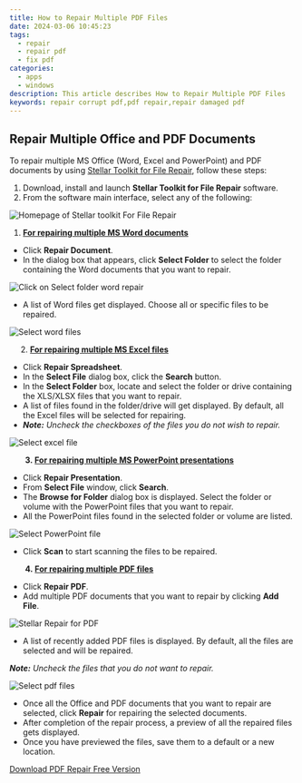 ```yaml
---
title: How to Repair Multiple PDF Files
date: 2024-03-06 10:45:23
tags: 
  - repair
  - repair pdf
  - fix pdf
categories: 
  - apps
  - windows
description: This article describes How to Repair Multiple PDF Files
keywords: repair corrupt pdf,pdf repair,repair damaged pdf
---
```



## Repair Multiple Office and PDF Documents 

To repair multiple MS Office (Word, Excel and PowerPoint) and PDF documents by using [Stellar Toolkit for File Repair](https://tools.techidaily.com/stellardata-recovery/file-repair-toolkit/), follow these steps:

1. Download, install and launch **Stellar Toolkit for File Repair** software.
2. From the software main interface, select any of the following:

![Homepage of Stellar toolkit For File Repair](https://www.stellarinfo.com/screenshots/file-toolkit/home-screen.png)

1. **<ins>For repairing multiple MS Word documents</ins>**

- Click **Repair Document**.
- In the dialog box that appears, click **Select Folder** to select the folder containing the Word documents that you want to repair.

![Click on Select folder word repair](https://stellarinfo.com/support/kb/images/click-on-select-folder-word-repair.png)

- A list of Word files get displayed. Choose all or specific files to be repaired.

![Select word files](https://stellarinfo.com/support/kb/images/Select-word-files.png)

     2. **<ins>For repairing multiple MS Excel files</ins>**

- Click **Repair Spreadsheet**.
- In the **Select File** dialog box, click the **Search** button.
- In the **Select Folder** box, locate and select the folder or drive containing the XLS/XLSX files that you want to repair.
- A list of files found in the folder/drive will get displayed. By default, all the Excel files will be selected for repairing.
- **_Note:_** _Uncheck the checkboxes of the files you do not wish to repair._

![Select excel file](https://www.stellarinfo.com/screenshots/excel-repair/excel-window/2.jpg)

       **3. <ins>For repairing multiple MS PowerPoint presentations</ins>**

- Click **Repair Presentation**.
- From **Select File** window, click **Search**.
- The **Browse for Folder** dialog box is displayed. Select the folder or volume with the PowerPoint files that you want to repair.
- All the PowerPoint files found in the selected folder or volume are listed.

![Select PowerPoint file](https://www.stellarinfo.com/public/image/catalog/screenshot/powerpoint-repair/2-Stellar-Repair-for-Power-Point-Corrupt-PPT-file-selected.jpg)

- Click **Scan** to start scanning the files to be repaired.

       **4. <ins>For repairing multiple PDF files</ins>**

- Click **Repair PDF**.
- Add multiple PDF documents that you want to repair by clicking **Add File**.

![Stellar Repair for PDF](https://www.stellarinfo.com/screenshots/pdf-repair/1-Stellar-Phoenix-Repair-for-PDF-main-screen.jpg)

- A list of recently added PDF files is displayed. By default, all the files are selected and will be repaired.

**_Note:_** _Uncheck the files that you do not want to repair._

![Select pdf files](https://www.stellarinfo.com/screenshots/pdf-repair/2-Stellar-Phoenix-Repair-for-PDF-add-file.jpg)

- Once all the Office and PDF documents that you want to repair are selected, click **Repair** for repairing the selected documents.
- After completion of the repair process, a preview of all the repaired files gets displayed.
- Once you have previewed the files, save them to a default or a new location.

[Download PDF Repair Free Version](https://tools.techidaily.com/stellardata-recovery/repair-for-pdf/)



<ins class="adsbygoogle"
     style="display:block"
     data-ad-client="ca-pub-7571918770474297"
     data-ad-slot="8358498916"
     data-ad-format="auto"
     data-full-width-responsive="true"></ins>